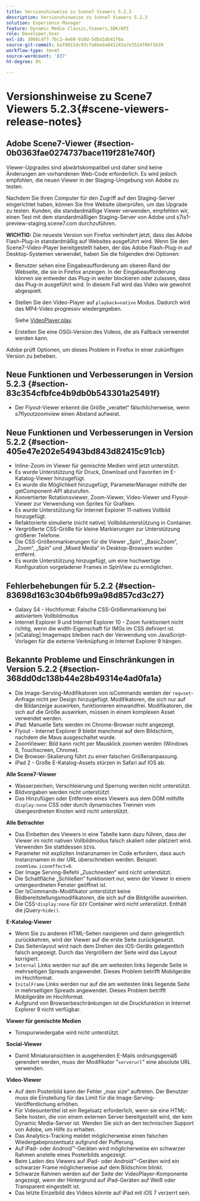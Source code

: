 ```yaml
---
title: Versionshinweise zu Scene7 Viewers 5.2.3
description: Versionshinweise zu Scene7 Viewers 5.2.3
solution: Experience Manager
feature: Dynamic Media Classic,Viewers,SDK/API
role: Developer,User
exl-id: 3008cdf7-7bc3-4e68-910d-5dbd1db41f8a
source-git-commit: baf8015dc93cfa6be0a841243a7e3524f06f1639
workflow-type: tm+mt
source-wordcount: '837'
ht-degree: 0%

---
```


# Versionshinweise zu Scene7 Viewers 5.2.3{#scene-viewers-release-notes}

## Adobe Scene7-Viewer {#section-0b0363fae0274737bace119f281e740f}

Viewer-Upgrades sind abwärtskompatibel und daher sind keine Änderungen am vorhandenen Web-Code erforderlich. Es wird jedoch empfohlen, die neuen Viewer in der Staging-Umgebung von Adobe zu testen.

Nachdem Sie Ihren Computer für den Zugriff auf den Staging-Server eingerichtet haben, können Sie Ihre Website überprüfen, um das Upgrade zu testen. Kunden, die standardmäßige Viewer verwenden, empfehlen wir, einen Test mit dem standardmäßigen Staging-Server von Adobe und s7is1-preview-staging.scene7.com durchzuführen.

**WICHTIG:** Die neueste Version von Firefox verhindert jetzt, dass das Adobe Flash-Plug-in standardmäßig auf Websites ausgeführt wird. Wenn Sie den Scene7-Video-Player bereitgestellt haben, der das Adobe Flash-Plug-in auf Desktop-Systemen verwendet, haben Sie die folgenden drei Optionen:

* Benutzer sehen eine Eingabeaufforderung am oberen Rand der Webseite, die sie in Firefox anzeigen. In der Eingabeaufforderung können sie entweder das Plug-in weiter blockieren oder zulassen, dass das Plug-in ausgeführt wird. In diesem Fall wird das Video wie gewohnt abgespielt.
* Stellen Sie den Video-Player auf `playback=native` Modus. Dadurch wird das MP4-Video progressiv wiedergegeben.

  Siehe [VideoPlayer.play](../../c-html5-s7-aem-asset-viewers/c-html5-video-reference/c-html5-video-cmdref/r-html5-video-viewer-conf-attrib-videoplayer-playback.md#reference-13ec45db4cd4443b842f310153623221).

* Erstellen Sie eine OSGi-Version des Videos, die als Fallback verwendet werden kann.

Adobe prüft Optionen, um dieses Problem in Firefox in einer zukünftigen Version zu beheben.

## Neue Funktionen und Verbesserungen in Version 5.2.3 {#section-83c354cfbfce4b9db0b543301a25491f}

* Der Flyout-Viewer erkennt die Größe „veraltet“ fälschlicherweise, wenn s7flyoutzoomview einen Abstand aufweist.

## Neue Funktionen und Verbesserungen in Version 5.2.2 {#section-405e47e202e54943bd843d82415c91cb}

* Inline-Zoom im Viewer für gemischte Medien wird jetzt unterstützt.
* Es wurde Unterstützung für Druck, Download und Favoriten im E-Katalog-Viewer hinzugefügt.
* Es wurde die Möglichkeit hinzugefügt, ParameterManager mithilfe der getComponent-API abzurufen.
* Konvertierter Rotationsviewer, Zoom-Viewer, Video-Viewer und Flyout-Viewer zur Verwendung von Sprites für Grafiken.
* Es wurde Unterstützung für Internet Explorer 11-natives Vollbild hinzugefügt.
* Refaktorierte simulierte (nicht native) Vollbildunterstützung in Container.
* Vergrößerte CSS-Größe für kleine Markierungen zur Unterstützung größerer Telefone.
* Die CSS-Größenmarkierungen für die Viewer „Spin“, „BasicZoom“, „Zoom“, „Spin“ und „Mixed Media“ in Desktop-Browsern wurden entfernt.
* Es wurde Unterstützung hinzugefügt, um eine hochwertige Konfiguration vorgeladener Frames in SpinView zu ermöglichen.

## Fehlerbehebungen für 5.2.2 {#section-83698d163c304b6fb99a98d857cd3c27}

* Galaxy S4 - Hochformat: Falsche CSS-Größenmarkierung bei aktiviertem Vollbildmodus
* Internet Explorer 9 und Internet Explorer 10 - Zoom funktioniert nicht richtig, wenn die width-Eigenschaft für IMGs im CSS definiert ist.
* [eCatalog] Imagemaps bleiben nach der Verwendung von JavaScript-Vorlagen für die externe Verknüpfung in Internet Explorer 9 hängen.

## Bekannte Probleme und Einschränkungen in Version 5.2.2 {#section-368dd0dc138b44e28b49314e4ad0fa1a}

* Die Image-Serving-Modifikatoren von isCommands werden der `req=set`-Anfrage nicht per Design hinzugefügt. Modifikatoren, die sich nur auf die Bildanzeige auswirken, funktionieren einwandfrei. Modifikatoren, die sich auf die Größe auswirken, müssen in einem komplexen Asset verwendet werden.
* iPad: Manuelle Sets werden im Chrome-Browser nicht angezeigt.
* Flyout - Internet Explorer 9 bleibt manchmal auf dem Bildschirm, nachdem die Maus ausgeschaltet wurde.
* ZoomViewer: Bild kann nicht per Mausklick zoomen werden (Windows 8, Touchscreen, Chrome).
* Die Browser-Skalierung führt zu einer falschen Größenanpassung.
* iPad 2 - Große E-Katalog-Assets stürzen in Safari auf IOS ab.

**Alle Scene7-Viewer**

* Wasserzeichen, Verschleierung und Sperrung werden nicht unterstützt.
* Bildvorgaben werden nicht unterstützt.
* Das Hinzufügen oder Entfernen eines Viewers aus dem DOM mithilfe `display:none` CSS oder durch dynamisches Trennen vom übergeordneten Knoten wird nicht unterstützt.

**Alle Betrachter**

* Das Einbetten des Viewers in eine Tabelle kann dazu führen, dass der Viewer im nicht nativen Vollbildmodus falsch skaliert oder platziert wird. Verwenden Sie stattdessen `DIV`s.
* Parameter mit expliziten Instanznamen im Code erfordern, dass auch Instanznamen in der URL überschrieben werden. Beispiel: `zoomView.iconeffect=0`.
* Der Image Serving-Befehl „Zuschneiden“ wird nicht unterstützt.
* Die Schaltfläche „Schließen“ funktioniert nur, wenn der Viewer in einem untergeordneten Fenster geöffnet ist.
* Der IsCommands-Modifikator unterstützt keine Bildbereitstellungsmodifikatoren, die sich auf die Bildgröße auswirken.
* Die CSS-`display:none` für `DIV` Container wird nicht unterstützt. Enthält die jQuery-`hide()`.

**E-Katalog-Viewer**

* Wenn Sie zu anderen HTML-Seiten navigieren und dann gelegentlich zurückkehren, wird der Viewer auf die erste Seite zurückgesetzt.
* Das Seitenlayout wird nach dem Drehen des iOS-Geräts gelegentlich falsch angezeigt. Durch das Vergrößern der Seite wird das Layout korrigiert.
* `Internal` Links werden nur auf die am weitesten links liegende Seite in mehrseitigen Spreads angewendet. Dieses Problem betrifft Mobilgeräte im Hochformat.
* `InitalFrame` Links werden nur auf die am weitesten links liegende Seite in mehrseitigen Spreads angewendet. Dieses Problem betrifft Mobilgeräte im Hochformat.
* Aufgrund von Browserbeschränkungen ist die Druckfunktion in Internet Explorer 9 nicht verfügbar.

**Viewer für gemischte Medien**

* Tonspurwiedergabe wird nicht unterstützt.

**Social-Viewer**

* Damit Miniaturansichten in ausgehenden E-Mails ordnungsgemäß gerendert werden, muss der Modifikator &quot;`serverurl`&quot; eine absolute URL verwenden.

**Video-Viewer**

* Auf dem Posterbild kann der Fehler „max size“ auftreten. Der Benutzer muss die Einstellung für das Limit für die Image-Serving-Veröffentlichung erhöhen.
* Für Videountertitel ist ein Regelsatz erforderlich, wenn sie eine HTML-Seite hosten, die von einem externen Server bereitgestellt wird, der kein Dynamic Media-Server ist. Wenden Sie sich an den technischen Support von Adobe, um Hilfe zu erhalten.
* Das Analytics-Tracking meldet möglicherweise einen falschen Wiedergabeprozentsatz aufgrund der Pufferung.
* Auf iPad- oder Android™-Geräten wird möglicherweise ein schwarzer Rahmen anstelle eines Posterbilds angezeigt.
* Beim Laden des Viewers auf iPad- oder Android™-Geräten wird ein schwarzer Frame möglicherweise auf dem Bildschirm blinkt.
* Schwarze Rahmen werden auf der Seite der VideoPlayer-Komponente angezeigt, wenn der Hintergrund auf iPad-Geräten auf Weiß oder Transparent eingestellt ist.
* Das letzte Einzelbild des Videos könnte auf iPad mit iOS 7 verzerrt sein.
